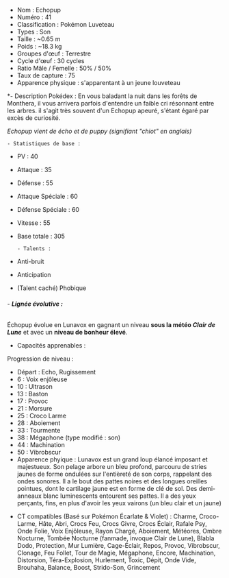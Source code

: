 

* Nom : Echopup
* Numéro : 41
* Classification : Pokémon Luveteau
* Types : Son
* Taille : ~0.65 m
* Poids : ~18.3 kg
* Groupes d'œuf : Terrestre
* Cycle d'œuf : 30 cycles
* Ratio Mâle / Femelle : 50% / 50%
* Taux de capture : 75
* Apparence physique : s'apparentant à un jeune louveteau

*- Description Pokédex :
En vous baladant la nuit dans les forêts de Monthera, il vous arrivera parfois d'entendre un faible cri résonnant entre les arbres. il s'agit très souvent d'un Echopup apeuré, s'étant égaré par excès de curiosité.

*Echopup vient de écho et de puppy (signifiant "chiot" en anglais)*


	- Statistiques de base :
* PV : 40
* Attaque : 35
* Défense : 55
* Attaque Spéciale : 60
* Défense Spéciale : 60
* Vitesse : 55
* Base totale : 305

	`- Talents :`
* Anti-bruit
* Anticipation
* (Talent caché) Phobique

###### - **Lignée évolutive :**
Échopup évolue en Lunavox en gagnant un niveau **sous la météo *Clair de Lune*** et avec un **niveau de bonheur élevé**.


- Capacités apprenables : 

Progression de niveau :
* Départ : Echo, Rugissement
* 6 : Voix enjôleuse
* 10 : Ultrason
* 13 : Baston
* 17 : Provoc
* 21 : Morsure
* 25 : Croco Larme
* 28 : Aboiement
* 33 : Tourmente
* 38 : Mégaphone (type modifié : son)
* 44 : Machination
* 50 : Vibrobscur
* Apparence phyique : Lunavox est un grand loup élancé imposant et majestueux. Son pelage arbore un bleu profond, parcouru de stries jaunes de forme ondulées sur l'entièreté de son corps, rappelant des ondes sonores. Il a le bout des pattes noires et des longues oreilles pointues, dont le cartilage jaune est en forme de clé de sol. Des demi-anneaux blanc luminescents entourent ses pattes. Il a des yeux perçants, fins, en plus d'avoir les yeux vairons (un bleu clair et un jaune)

- CT compatibles (Basé sur Pokémon Écarlate & Violet) :
Charme, Croco-Larme, Hâte, Abri, Crocs Feu, Crocs Givre, Crocs Éclair, Rafale Psy, Onde Folie, Voix Enjôleuse, Rayon Chargé, Aboiement, Météores, Ombre Nocturne, Tombée Nocturne (fanmade, invoque Clair de Lune), Blabla Dodo, Protection, Mur Lumière, Cage-Éclair, Repos, Provoc, Vibrobscur, Clonage, Feu Follet, Tour de Magie, Mégaphone, Encore, Machination, Distorsion, Téra-Explosion, Hurlement, Toxic, Dépit, Onde Vide, Brouhaha, Balance, Boost, Strido-Son, Grincement